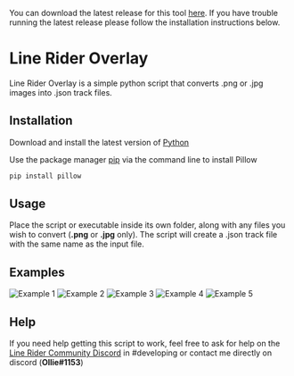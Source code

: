 You can download the latest release for this tool [here](https://github.com/OllieMBM/LROverlay/releases).
If you have trouble running the latest release please follow the installation instructions below.

# Line Rider Overlay

Line Rider Overlay is a simple python script that converts .png or .jpg images into .json track files.

## Installation

Download and install the latest version of [Python](https://www.python.org/downloads/)

Use the package manager [pip](https://pip.pypa.io/en/stable/) via the command line to install Pillow

```bash
pip install pillow
```

## Usage

Place the script or executable inside its own folder, along with any files you wish to convert (**.png** or **.jpg** only).  The script will create a .json track file with the same name as the input file.

## Examples

![Example 1](https://i.imgur.com/Ny6WPFj.png)
![Example 2](https://i.imgur.com/3hy9XPs.png)
![Example 3](https://i.imgur.com/iK0fpIz.png)
![Example 4](https://i.imgur.com/YFCBvwr.png)
![Example 5](https://i.imgur.com/lhCAkys.png)

## Help

If you need help getting this script to work, feel free to ask for help on the [Line Rider Community Discord](https://discord.gg/H47JzZK) in #developing or contact me directly on discord (**Ollie#1153**)
